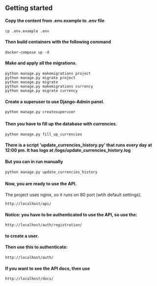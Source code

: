## Getting started

#### Copy the content from .env.example to .env file
```
cp .env.example .env
```

#### Then build containers with the following command

```
docker-compose up -d
```

#### Make and apply all the migrations.

```
python manage.py makemigrations project
python manage.py migrate project
python manage.py migrate
python manage.py makemigrations currency
python manage.py migrate currency
```

#### Create a superuser to use Django-Admin panel.

```
python manage.py createsuperuser
```
###

#### Then you have to fill up the database with currencies.

```
python manage.py fill_up_currencies
```

#### There is a script 'update_currencies_history.py' that runs every day at 12:00 pm. It has logs at /logs/update_currencies_history.log
#### But you can in run manually
```
python manage.py update_currencies_history
```
###

#### Now, you are ready to use the API.
The project uses nginx, so it runs on 80 port (wtih default settings).
```
http://localhost/api/
```
#### Notice: you have to be authenticated to use the API, so use the:
```
http://localhost/auth/registration/
```
#### to create a user.
####

#### Then use this to authenticate:
```
http://localhost/auth/
```

#### If you want to see the API docs, then use
```
http://localhost/docs/
```
